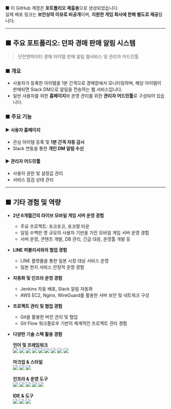 ■ 이 GitHub 계정은 **포트폴리오 제출용**으로 생성되었습니다.  
실제 배포 링크는 **보안상의 이유로 비공개**이며, **지원한 게임 회사에 한해 별도로 제공**됩니다.

---

## ■ 주요 포트폴리오: 던파 경매 판매 알림 시스템  
> 던전앤파이터 경매 아이템 판매 알림 웹서비스 및 관리자 어드민툴

### ■ 개요
- 사용자가 등록한 아이템을 1분 간격으로 경매장에서 모니터링하며, 해당 아이템이 판매되면 Slack DM으로 알림을 전송하는 웹 서비스입니다.
- 일반 사용자를 위한 **홈페이지**와 운영 관리를 위한 **관리자 어드민툴**로 구성되어 있습니다.

### ■ 주요 기능

#### ▶ 사용자 홈페이지
- 관심 아이템 등록 및 **1분 간격 자동 감시**
- Slack 연동을 통한 **개인 DM 알림 수신**

#### ▶ 관리자 어드민툴
- 사용자 권한 및 설정값 관리
- 서비스 점검 상태 관리

---

## ■ 기타 경험 및 역량

- **2년 6개월간의 라이브 모바일 게임 서버 운영 경험**  
  - 주요 프로젝트: 포코포코, 포코팡 타운  
  - 일일 수백만 명 규모의 사용자 기반을 가진 모바일 게임 서버 운영 경험  
  - 서버 운영, 콘텐츠 개발, DB 관리, 긴급 대응, 운영툴 개발 등

- **LINE 퍼블리셔와의 협업 경험**  
  - LINE 플랫폼을 통한 일본 시장 대상 서비스 운영  
  - 일본 현지 서비스 안정적 운영 경험

- **자동화 및 인프라 운영 경험**  
  - Jenkins 자동 배포, Slack 알림 자동화  
  - AWS EC2, Nginx, WireGuard를 활용한 서버 보안 및 네트워크 구성

- **프로젝트 관리 및 협업 경험**  
  - Git을 활용한 버전 관리 및 협업  
  - Git Flow 워크플로우 기반의 체계적인 프로젝트 관리 경험

- **다양한 기술 스택 활용 경험**
 
  **언어 및 프레임워크**  
  <img src="https://img.shields.io/badge/Go-00ADD8?style=flat-square&logo=go&logoColor=white"/>
  <img src="https://img.shields.io/badge/Python-3776AB?style=flat-square&logo=python&logoColor=white"/>
  <img src="https://img.shields.io/badge/PHP-777BB4?style=flat-square&logo=php&logoColor=white"/>
  <img src="https://img.shields.io/badge/JavaScript-F7DF1E?style=flat-square&logo=javascript&logoColor=black"/>
  <img src="https://img.shields.io/badge/Node.js-339933?style=flat-square&logo=nodedotjs&logoColor=white"/>
  <img src="https://img.shields.io/badge/SpringBoot-6DB33F?style=flat-square&logo=springboot&logoColor=white"/>
  <img src="https://img.shields.io/badge/MySQL-4479A1?style=flat-square&logo=mysql&logoColor=white"/>
  <img src="https://img.shields.io/badge/SvelteKit-FF3E00?style=flat-square&logo=svelte&logoColor=white"/>
  <img src="https://img.shields.io/badge/Express-000000?style=flat-square&logo=express&logoColor=white"/>

  **마크업 & 스타일**  
  <img src="https://img.shields.io/badge/HTML5-E34F26?style=flat-square&logo=html5&logoColor=white"/>
  <img src="https://img.shields.io/badge/CSS3-1572B6?style=flat-square&logo=css3&logoColor=white"/>
  <img src="https://img.shields.io/badge/SCSS-CC6699?style=flat-square&logo=sass&logoColor=white"/>

  **인프라 & 운영 도구**  
  <img src="https://img.shields.io/badge/AWS%20EC2-FF9900?style=flat-square&logo=amazonaws&logoColor=white"/>
  <img src="https://img.shields.io/badge/Nginx-009639?style=flat-square&logo=nginx&logoColor=white"/>
  <img src="https://img.shields.io/badge/WireGuard-88171A?style=flat-square&logo=wireguard&logoColor=white"/>
  <img src="https://img.shields.io/badge/Slack%20Bot-4A154B?style=flat-square&logo=slack&logoColor=white"/>
  <img src="https://img.shields.io/badge/Cron%20Job-000000?style=flat-square&logo=crontab&logoColor=white"/>

  **IDE & 도구**  
  <img src="https://img.shields.io/badge/VisualStudioCode-007ACC?style=flat-square&logo=visualstudiocode&logoColor=white"/>
  <img src="https://img.shields.io/badge/IntelliJ-000000?style=flat-square&logo=intellijidea&logoColor=white"/>
  <img src="https://img.shields.io/badge/Jenkins-D24939?style=flat-square&logo=jenkins&logoColor=white"/>
